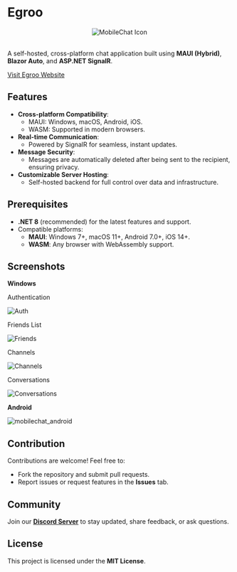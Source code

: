 # Egroo

<div align="center">
  <img src="docs/icon.png" alt="MobileChat Icon" />
</div>
<br/>

A self-hosted, cross-platform chat application built using **MAUI (Hybrid)**, **Blazor Auto**, and **ASP.NET SignalR**.

[Visit Egroo Website](https://www.egroo.org/)

## Features
- **Cross-platform Compatibility**: 
  - MAUI: Windows, macOS, Android, iOS.
  - WASM: Supported in modern browsers.
- **Real-time Communication**: 
  - Powered by SignalR for seamless, instant updates.
- **Message Security**: 
  - Messages are automatically deleted after being sent to the recipient, ensuring privacy.
- **Customizable Server Hosting**: 
  - Self-hosted backend for full control over data and infrastructure.

## Prerequisites
- **.NET 8** (recommended) for the latest features and support.
- Compatible platforms:
  - **MAUI**: Windows 7+, macOS 11+, Android 7.0+, iOS 14+.
  - **WASM**: Any browser with WebAssembly support.

## Screenshots
**Windows**

Authentication

![Auth](docs/mobilechat_1_auth.png)

Friends List

![Friends](docs/mobilechat_1_friends.png)

Channels

![Channels](docs/mobilechat_1_channels.png)

Conversations

![Conversations](docs/mobilechat_1_channel.png)

**Android**  

![mobilechat_android](docs/mobilechat_android.png)

## Contribution
Contributions are welcome! Feel free to:
- Fork the repository and submit pull requests.
- Report issues or request features in the **Issues** tab.

## Community
Join our **[Discord Server](https://discord.gg/9KMAM2RKVC)** to stay updated, share feedback, or ask questions.

## License
This project is licensed under the **MIT License**.